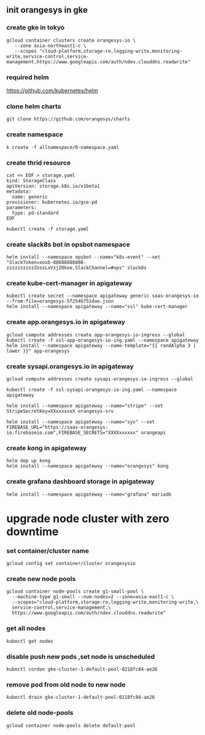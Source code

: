 ## init orangesys in gke

### create gke in tokyo
```
gcloud container clusters create orangesys-io \
   --zone asia-northeast1-c \
   --scopes "cloud-platform,storage-ro,logging-write,monitoring-write,service-control,service-management,https://www.googleapis.com/auth/ndev.clouddns.readwrite"
```

### required helm

https://github.com/kubernetes/helm


### clone helm charts
```
git clone https://github.com/orangesys/charts
```

### create namespace
```
k create -f allnamespace/0-namespace.yaml
```

### create thrid resource
```
cat << EOF > storage.yaml
kind: StorageClass
apiVersion: storage.k8s.io/v1beta1
metadata:
  name: generic
provisioner: kubernetes.io/gce-pd
parameters:
  type: pd-standard
EOF

kubectl create -f storage.yaml
```

### create slack8s bot in opsbot namespace
```
helm install --namespace opsbot --name="k8s-event" --set "SlackToken=xoxb-88888888888-zzzzzzzzzzZossLxVzjZ0koe,SlackChannel=#ops" slack8s
```

### create kube-cert-manager in apigateway
```
kubectl create secret --namespace apigateway generic saas-orangesys-io --from-file=orangesys-5f254b751dae.json
helm install --namespace apigateway --name="ssl" kube-cert-manager
```

### create app.orangesys.io in apigateway
```
gcloud compute addresses create app-orangesys-io-ingress --global
kubectl create -f ssl-app-orangesys-io-ing.yaml --namespace apigateway
helm install --namespace apigateway --name-template="{{ randAlpha 3 | lower }}" app-orangesys
```

### create sysapi.orangesys.io in apigateway
```
gcloud compute addresses create sysapi-orangesys-io-ingress --global

kubectl create -f ssl-sysapi-orangesys-io-ing.yaml --namespace apigateway

helm install --namespace apigateway --name="stripe" --set StripeSecretKey=XXxxxxxxX orangesys-srv

helm install --namespace apigateway --name="sys" --set FIREBASE_URL="https://saas-orangesys-io.firebaseio.com",FIREBASE_SECRETS="XXXXxxxxxx" orangeapi
```


### create kong in apigateway
```
helm dep up kong
helm install --namespace apigateway --name="orangesys" kong
```

### create grafana dashboard storage in apigateway
```
helm install --namespace apigateway --name="grafana" mariadb
```

# upgrade node cluster with zero downtime
### set container/cluster name
```
gcloud config set container/cluster orangesysio
```

### create new node pools
```
gcloud container node-pools create g1-small-pool \
  --machine-type g1-small --num-nodes=2 --zone=asia-east1-c \
  --scopes="cloud-platform,storage-ro,logging-write,monitoring-write,\
  service-control,service-management,\
  https://www.googleapis.com/auth/ndev.clouddns.readwrite"
```

### get all nodes
```
kubectl get nodes
```

### disable push new pods ,set node is unscheduled
```
kubectl cordon gke-cluster-1-default-pool-0218fc84-ae26
```

### remove pod from old node to new node
```
kubectl drain gke-cluster-1-default-pool-0218fc84-ae26
```

### delete old node-pools
```
gcloud container node-pools delete default-pool
```
